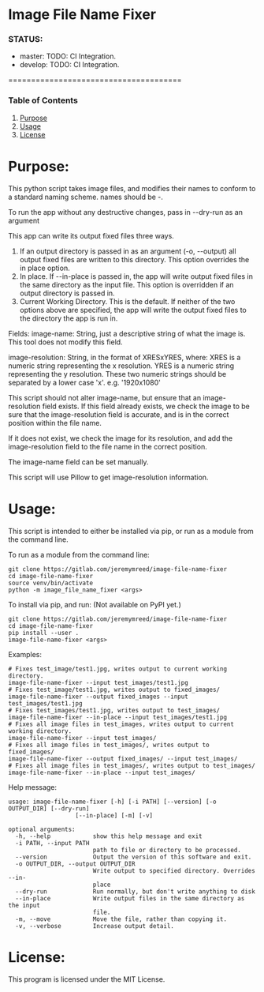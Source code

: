 Image File Name Fixer
======================================

### STATUS:
* master:  TODO: CI Integration.
* develop:  TODO: CI Integration.

======================================
### Table of Contents
1. [Purpose](https://gitlab.com/jeremymreed/image-file-name-fixer#purpose)
2. [Usage](https://gitlab.com/jeremymreed/image-file-name-fixer#usage)
3. [License](https://gitlab.com/jeremymreed/image-file-name-fixer#license)


# Purpose:
This python script takes image files, and modifies their names to
conform to a standard naming scheme.
names should be <image-name>-<image-resolution>.<extension>

To run the app without any destructive changes, pass in --dry-run
as an argument

This app can write its output fixed files three ways.
1. If an output directory is passed in as an argument (-o, --output)
all output fixed files are written to this directory.  This option
overrides the in place option.
2. In place.  If --in-place is passed in, the app will write output
fixed files in the same directory as the input file.  This option
is overridden if an output directory is passed in.
3. Current Working Directory.  This is the default.  If neither
of the two options above are specified, the app will write the
output fixed files to the directory the app is run in.

Fields:
image-name: String, just a descriptive string of what the image is.
This tool does not modify this field.

image-resolution:  String, in the format of XRESxYRES, where:
  XRES is a numeric string representing the x resolution.
  YRES is a numeric string representing the y resolution.
  These two numeric strings should be separated by a lower case 'x'.
  e.g. '1920x1080'

This script should not alter image-name, but ensure that an image-resolution
field exists.  If this field already exists, we check the image to be sure
that the image-resolution field is accurate, and is in the correct
position within the file name.

If it does not exist, we check the image for its resolution, and add the
image-resolution field to the file name in the correct position.

The image-name field can be set manually.

This script will use Pillow to get image-resolution information.

# Usage:
This script is intended to either be installed via pip, or run as
a module from the command line.

To run as a module from the command line:
```
git clone https://gitlab.com/jeremymreed/image-file-name-fixer
cd image-file-name-fixer
source venv/bin/activate
python -m image_file_name_fixer <args>
```

To install via pip, and run:  (Not available on PyPI yet.)
```
git clone https://gitlab.com/jeremymreed/image-file-name-fixer
cd image-file-name-fixer
pip install --user .
image-file-name-fixer <args>
```

Examples:
```
# Fixes test_image/test1.jpg, writes output to current working directory.
image-file-name-fixer --input test_images/test1.jpg
# Fixes test_image/test1.jpg, writes output to fixed_images/
image-file-name-fixer --output fixed_images --input test_images/test1.jpg
# Fixes test_images/test1.jpg, writes output to test_images/
image-file-name-fixer --in-place --input test_images/test1.jpg
# Fixes all image files in test_images, writes output to current working directory.
image-file-name-fixer --input test_images/
# Fixes all image files in test_images/, writes output to fixed_images/
image-file-name-fixer --output fixed_images/ --input test_images/
# Fixes all image files in test_images/, writes output to test_images/
image-file-name-fixer --in-place --input test_images/
```

Help message:
```
usage: image-file-name-fixer [-h] [-i PATH] [--version] [-o OUTPUT_DIR] [--dry-run]
                   [--in-place] [-m] [-v]

optional arguments:
  -h, --help            show this help message and exit
  -i PATH, --input PATH
                        path to file or directory to be processed.
  --version             Output the version of this software and exit.
  -o OUTPUT_DIR, --output OUTPUT_DIR
                        Write output to specified directory. Overrides --in-
                        place
  --dry-run             Run normally, but don't write anything to disk
  --in-place            Write output files in the same directory as the input
                        file.
  -m, --move            Move the file, rather than copying it.
  -v, --verbose         Increase output detail.
```

# License:
This program is licensed under the MIT License.
